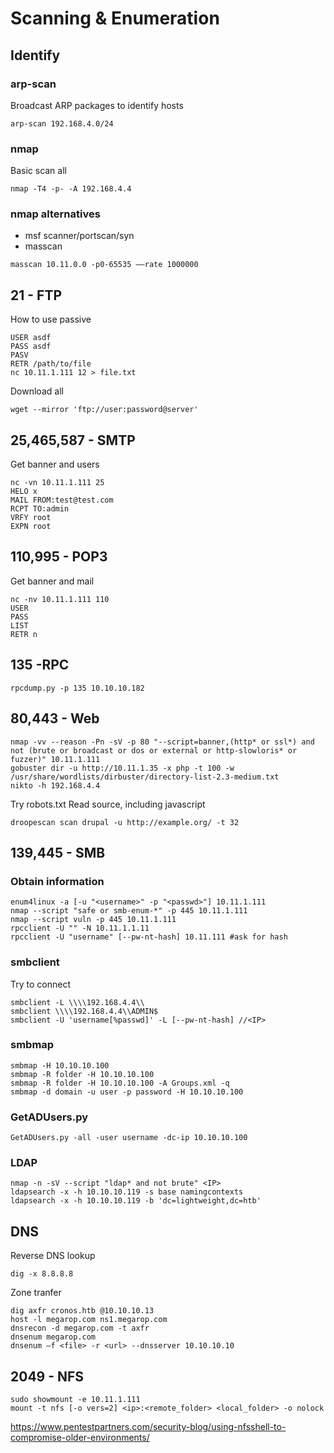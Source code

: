 # Scanning & Enumeration
## Identify
### arp-scan
Broadcast ARP packages to identify hosts
```
arp-scan 192.168.4.0/24
```
### nmap
Basic scan all
```
nmap -T4 -p- -A 192.168.4.4
```

### nmap alternatives
- msf scanner/portscan/syn
- masscan
```
masscan 10.11.0.0 -p0-65535 ––rate 1000000
```

## 21 - FTP
How to use passive
```
USER asdf
PASS asdf
PASV
RETR /path/to/file
nc 10.11.1.111 12 > file.txt
```
Download all
```
wget --mirror 'ftp://user:password@server'
```
## 25,465,587 - SMTP
Get banner and users
```
nc -vn 10.11.1.111 25
HELO x
MAIL FROM:test@test.com
RCPT TO:admin
VRFY root
EXPN root
```

## 110,995 - POP3
Get banner and mail
```
nc -nv 10.11.1.111 110
USER
PASS
LIST
RETR n
```

## 135 -RPC
```
rpcdump.py -p 135 10.10.10.182
```

## 80,443 - Web
```
nmap -vv --reason -Pn -sV -p 80 "--script=banner,(http* or ssl*) and not (brute or broadcast or dos or external or http-slowloris* or fuzzer)" 10.11.1.111
gobuster dir -u http://10.11.1.35 -x php -t 100 -w /usr/share/wordlists/dirbuster/directory-list-2.3-medium.txt 
nikto -h 192.168.4.4
```
Try robots.txt
Read source, including javascript
```
droopescan scan drupal -u http://example.org/ -t 32
```

## 139,445 - SMB

### Obtain information
```
enum4linux -a [-u "<username>" -p "<passwd>"] 10.11.1.111
nmap --script "safe or smb-enum-*" -p 445 10.11.1.111
nmap --script vuln -p 445 10.11.1.111
rpcclient -U "" -N 10.11.1.1.11
rpcclient -U "username" [--pw-nt-hash] 10.11.111 #ask for hash
```

### smbclient
Try to connect
```
smbclient -L \\\\192.168.4.4\\
smbclient \\\\192.168.4.4\\ADMIN$
smbclient -U 'username[%passwd]' -L [--pw-nt-hash] //<IP>
```

### smbmap
```
smbmap -H 10.10.10.100
smbmap -R folder -H 10.10.10.100
smbmap -R folder -H 10.10.10.100 -A Groups.xml -q
smbmap -d domain -u user -p password -H 10.10.10.100
```

### GetADUsers.py
```
GetADUsers.py -all -user username -dc-ip 10.10.10.100
```

### LDAP
```
nmap -n -sV --script "ldap* and not brute" <IP>
ldapsearch -x -h 10.10.10.119 -s base namingcontexts
ldapsearch -x -h 10.10.10.119 -b 'dc=lightweight,dc=htb'
```

## DNS
Reverse DNS lookup
```
dig -x 8.8.8.8
```

Zone tranfer
```
dig axfr cronos.htb @10.10.10.13
host -l megarop.com ns1.megarop.com
dnsrecon -d megarop.com -t axfr
dnsenum megarop.com
dnsenum –f <file> -r <url> --dnsserver 10.10.10.10
```

## 2049 - NFS
```
sudo showmount -e 10.11.1.111
mount -t nfs [-o vers=2] <ip>:<remote_folder> <local_folder> -o nolock
```
https://www.pentestpartners.com/security-blog/using-nfsshell-to-compromise-older-environments/
